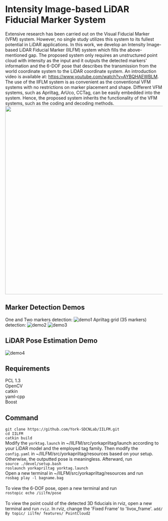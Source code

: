 # Intensity Image-based LiDAR Fiducial Marker System
Extensive research has been carried out on the Visual Fiducial Marker (VFM) system. However, no single study utilizes this system to its fullest potential in LiDAR applications. In this work, we develop an Intensity Image-based LiDAR Fiducial Marker (IILFM) system which fills the above-mentioned gap. The proposed system only requires an unstructured point cloud with intensity as the input and it outputs the detected markers' information and the 6-DOF pose that describes the transmission from the world coordinate system to the LiDAR coordinate system. An introduction video is available at: https://www.youtube.com/watch?v=AYBQHAEWBLM. The use of the IIFLM system is as convenient as the conventional VFM systems with no restrictions on marker placement and shape. Different VFM systems, such as Apriltag, ArUco, CCTag, can be easily embedded into the system. Hence, the proposed system inherits the functionality of the VFM systems, such as the coding and decoding methods.<br>
<img width="600" height="600" src="https://user-images.githubusercontent.com/58899542/151822834-e7758e70-849f-483d-b2fd-df93b1fe0aa5.png"/> <br>
## Marker Detection Demos
One and Two markers detection:
![demo1](https://user-images.githubusercontent.com/58899542/151841293-f2f4f2d0-f5ba-427e-b5e7-ff6106e4a8d0.gif)
Apriltag grid (35 markers) detection:
![demo2](https://user-images.githubusercontent.com/58899542/152580373-71096105-8b6a-47ba-a852-767922dcf39a.gif)
![demo3](https://user-images.githubusercontent.com/58899542/152580126-5306eb2e-7899-494a-a7bd-bb0f43427daa.gif)

## LiDAR Pose Estimation Demo
![demo4](https://user-images.githubusercontent.com/58899542/152581365-ff25f9c3-3fd2-4a1d-9525-2383717266b3.gif)





## Requirements
PCL 1.3 <br>
OpenCV <br>
catkin <br>
yaml-cpp <br>
Boost <br>

## Command
```git clone https://github.com/York-SDCNLab/IILFM.git```<br>
```cd IILFM```<br>
```catkin build```<br>
Modify the ```yorktag.launch``` in ~/IILFM/src/yorkapriltag/launch according to your LiDAR model and the employed tag family. Then modify the ``config.yaml`` in ~/IILFM/src/yorkapriltag/resources based on your setup. Otherwise, the outputted pose is meaningless. Afterward, run <br>
```source ./devel/setup.bash```<br>
```roslaunch yorkapriltag yorktag.launch```<br>
Open a new terminal in ~/IILFM/src/yorkapriltag/resources and run <br>
```rosbag play -l bagname.bag```<br>
<br>
To view the 6-DOF pose, open a new terminal and run<br>
``rostopic echo /iilfm/pose`` <br>
<br>
To view the point could of the detected 3D fiducials in rviz, open a new terminal and run ``rviz``. In rviz, change the 'Fixed Frame' to 'livox_frame'. ``add/ By topic/ iilfm/ features/ PointCloud2``
